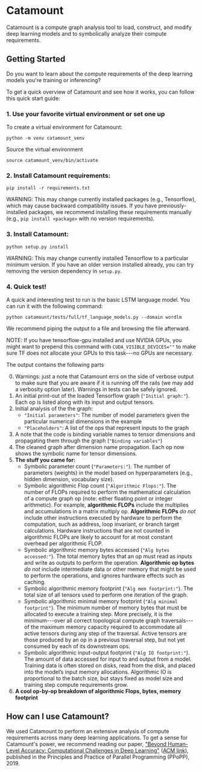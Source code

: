 # Catamount

Catamount is a compute graph analysis tool to load, construct, and modify deep learning models and to symbolically analyze their compute requirements.


## Getting Started

   Do you want to learn about the compute requirements of the deep learning models you're training or inferencing?

   To get a quick overview of Catamount and see how it works, you can follow this quick start guide:


   ### 1. Use your favorite virtual environment or set one up

   To create a virtual environment for Catamount:

   ```
   python -m venv catamount_venv
   ```

   Source the virtual environment

   ```
   source catamount_venv/bin/activate
   ```


   ### 2. Install Catamount requirements:

   ```
   pip install -r requirements.txt
   ```

   WARNING: This may change currently installed packages (e.g., Tensorflow), which may cause backward compatibility issues. If you have previously-installed packages, we recommend installing these requirements manually (e.g., `pip install <package>` with no version requirements).


   ### 3. Install Catamount:

   ```
   python setup.py install
   ```

   WARNING: This may change currently installed Tensorflow to a particular minimum version. If you have an older version installed already, you can try removing the version dependency in `setup.py`.


   ### 4. Quick test!

   A quick and interesting test to run is the basic LSTM language model. You can run it with the following command:

   ```
   python catamount/tests/full/tf_language_models.py --domain wordlm
   ```

   We recommend piping the output to a file and browsing the file afterward.

   NOTE: If you have tensorflow-gpu installed and use NVIDIA GPUs, you might want to prepend this command with `CUDA_VISIBLE_DEVICES=""` to make sure TF does not allocate your GPUs to this task---no GPUs are necessary.


   The output contains the following parts

   0. Warnings: just a note that Catamount errs on the side of verbose output to make sure that you are aware if it is running off the rails (we may add a verbosity option later). Warnings in tests can be safely ignored.
   1. An initial print-out of the loaded Tensorflow graph (`"Initial graph:"`). Each op is listed along with its input and output tensors.
   2. Initial analysis of the the graph:
      * `"Initial parameters"`: The number of model parameters given the particular numerical dimensions in the example
      * `"Placeholders"`: A list of the ops that represent inputs to the graph
   3. A note that the code is binding variable names to tensor dimensions and propagating them through the graph (`"Binding variables"`)
   4. The cleaned graph after dimension name propagation. Each op now shows the symbolic name for tensor dimensions.
   5. __The stuff you came for:__
      * Symbolic parameter count (`"Parameters:"`). The number of parameters (weights) in the model based on hyperparameters (e.g., hidden dimension, vocabulary size).
      * Symbolic algorithmic Flop count (`"Algorithmic Flops:"`). The number of FLOPs required to perform the mathematical calculation of a compute graph op (note: either floating point or integer arithmetic). For example, __algorithmic FLOPs__ include the multiplies and accumulations in a matrix multiply op. __Algorithmic FLOPs__ *do not* include other instructions executed by hardware to perform the computation, such as address, loop invariant, or branch target calculations. Hardware instructions that are not counted in algorithmic FLOPs are likely to account for at most constant overhead per algorithmic FLOP.
      * Symbolic algorithmic memory bytes accessed (`"Alg bytes accessed:"`). The total memory bytes that an op must read as inputs and write as outputs to perform the operation. __Algorithmic op bytes__ *do not* include intermediate data or other memory that might be used to perform the operations, and ignores hardware effects such as caching.
      * Symbolic algorithmic memory footprint (`"Alg mem footprint:"`). The total size of all tensors used to perform one iteration of the graph.
      * Symbolic algorithmic minimal memory footprint (`"Alg minimal footprint"`). The minimum number of memory bytes that must be allocated to execute a training step. More precisely, it is the minimum---over all correct topological compute graph traversals---of the maximum memory capacity required to accommodate all active tensors during any step of the traversal. Active tensors are those produced by an op in a previous traversal step, but not yet consumed by each of its downstream ops.
      * Symbolic algorithmic input-output footprint (`"Alg IO footprint:"`). The amount of data accessed for input to and output from a model. Training data is often stored on disks, read from the disk, and placed into the model’s input memory allocations. Algorithmic IO is proportional to the batch size, but stays fixed as model size and training step compute requirements grow.
   6. __A cool op-by-op breakdown of algorithmic Flops, bytes, memory footprint__


## How can I use Catamount?

We used Catamount to perform an extensive analysis of compute requirements across many deep learning applications. To get a sense for Catamount's power, we recommend reading our paper, ["Beyond Human-Level Accuracy: Computational Challenges in Deep Learning"](https://github.com/baidu-research/catamount/blob/master/reference/ppopp_2019_paper/PPoPP_2019_Projecting_Deep_Learning_Hardware_Requirements_Final.pdf) ([ACM link](https://dl.acm.org/citation.cfm?id=3295710)), published in the Principles and Practice of Parallel Programming (PPoPP), 2019.
